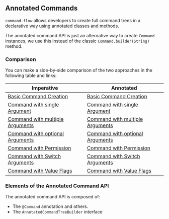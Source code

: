 ## Annotated Commands

`command-flow` allows developers to create full command trees in a declarative way
using annotated classes and methods.

The annotated command API is just an alternative way to create `Command` instances,
we use this instead of the classic `Command.builder(String)` method.

### Comparison

You can make a side-by-side comparison of the two approaches in the following table
and links:

| Imperative                                                               | Annotated                                                             |
|--------------------------------------------------------------------------|-----------------------------------------------------------------------|
| [Basic Command Creation](../imperatively/basic.md)                       | [Basic Command Creation](../annotated/basic.md)                       |
| [Command with single Argument](../imperatively/argument.md)              | [Command with single Argument](../annotated/argument.md)              |
| [Command with multiple Arguments](../imperatively/multiple-arguments.md) | [Command with multiple Arguments](../annotated/multiple-arguments.md) |
| [Command with optional Arguments](../imperatively/optional-arguments.md) | [Command with optional Arguments](../annotated/optional-arguments.md) |
| [Command with Permission](../imperatively/with-permission.md)            | [Command with Permission](../annotated/with-permission.md)            |
| [Command with Switch Arguments](../imperatively/with-switches.md)        | [Command with Switch Arguments](../annotated/with-switches.md)        |
| [Command with Value Flags](../imperatively/with-value-flags.md)          | [Command with Value Flags](../annotated/with-value-flags.md)          |

### Elements of the Annotated Command API

The annotated command API is composed of:
- The `@Command` annotation and others.
- The `AnnotatedCommandTreeBuilder` interface